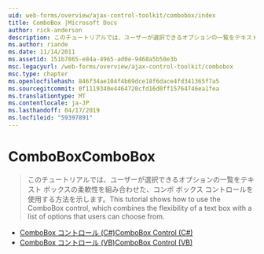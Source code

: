 ```yaml
---
uid: web-forms/overview/ajax-control-toolkit/combobox/index
title: ComboBox |Microsoft Docs
author: rick-anderson
description: このチュートリアルでは、ユーザーが選択できるオプションの一覧をテキスト ボックスの柔軟性を組み合わせた、コンボ ボックス コントロールを使用する方法を示します。
ms.author: riande
ms.date: 11/14/2011
ms.assetid: 151b7865-e84a-4965-ad0e-9468a5b50e3b
msc.legacyurl: /web-forms/overview/ajax-control-toolkit/combobox
msc.type: chapter
ms.openlocfilehash: 846f34ae104f4b69dce18f6dace4fd341365f7a5
ms.sourcegitcommit: 0f1119340e4464720cfd16d0ff15764746ea1fea
ms.translationtype: MT
ms.contentlocale: ja-JP
ms.lasthandoff: 04/17/2019
ms.locfileid: "59397891"
---
```

# <a name="combobox"></a><span data-ttu-id="d0c70-103">ComboBox</span><span class="sxs-lookup"><span data-stu-id="d0c70-103">ComboBox</span></span>

> <span data-ttu-id="d0c70-104">このチュートリアルでは、ユーザーが選択できるオプションの一覧をテキスト ボックスの柔軟性を組み合わせた、コンボ ボックス コントロールを使用する方法を示します。</span><span class="sxs-lookup"><span data-stu-id="d0c70-104">This tutorial shows how to use the ComboBox control, which combines the flexibility of a text box with a list of options that users can choose from.</span></span>


- [<span data-ttu-id="d0c70-105">ComboBox コントロール (C#)</span><span class="sxs-lookup"><span data-stu-id="d0c70-105">ComboBox Control (C#)</span></span>](how-do-i-use-the-combobox-control-cs.md)
- [<span data-ttu-id="d0c70-106">ComboBox コントロール (VB)</span><span class="sxs-lookup"><span data-stu-id="d0c70-106">ComboBox Control (VB)</span></span>](how-do-i-use-the-combobox-control-vb.md)
